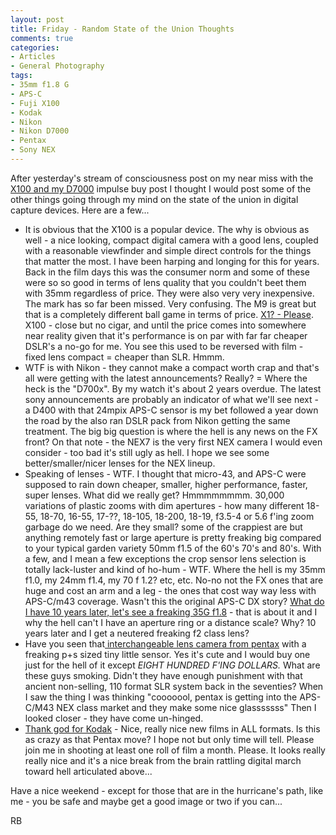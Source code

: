 ```yaml
---
layout: post
title: Friday - Random State of the Union Thoughts
comments: true
categories:
- Articles
- General Photography
tags:
- 35mm f1.8 G
- APS-C
- Fuji X100
- Kodak
- Nikon
- Nikon D7000
- Pentax
- Sony NEX
---
```

After yesterday's stream of consciousness post on my near miss with the <a href="http://www.amazon.com/gp/product/B0043RS864/ref=as_li_ss_tl?ie=UTF8&amp;tag=rbde-20&amp;linkCode=as2&amp;camp=217145&amp;creative=399373&amp;creativeASIN=B0043RS864">X100 and my D7000</a> impulse buy post I thought I would post some of the other things going through my mind on the state of the union in digital capture devices. Here are a few...
<ul>
	<li>It is obvious that the X100 is a popular device. The why is obvious as well - a nice looking, compact digital camera with a good lens, coupled with a reasonable viewfinder and simple direct controls for the things that matter the most. I have been harping and longing for this for years. Back in the film days this was the consumer norm and some of these were so so good in terms of lens quality that you couldn't beet them with 35mm regardless of price. They were also very very inexpensive. The mark has so far been missed. Very confusing. The M9 is great but that is a completely different ball game in terms of price. <a href="http://www.amazon.com/gp/product/B002NX13QC/ref=as_li_ss_tl?ie=UTF8&amp;tag=rbde-20&amp;linkCode=as2&amp;camp=217145&amp;creative=399369&amp;creativeASIN=B002NX13QC">X1? - Please</a>. X100 - close but no cigar, and until the price comes into somewhere near reality given that it's performance is on par with far far cheaper DSLR's a no-go for me. You see this used to be reversed with film - fixed lens compact = cheaper than SLR. Hmmm.</li>
	<li>WTF is with Nikon - they cannot make a compact worth crap and that's all were getting with the latest announcements? Really? = Where the heck is the "D700x". By my watch it's about 2 years overdue. The latest sony announcements are probably an indicator of what we'll see next - a D400 with that 24mpix APS-C sensor is my bet followed a year down the road by the also ran DSLR pack from Nikon getting the same treatment. The big big question is where the hell is any news on the FX front? On that note - the NEX7 is the very first NEX camera I would even consider - too bad it's still ugly as hell. I hope we see some better/smaller/nicer lenses for the NEX lineup.</li>
	<li>Speaking of lenses - WTF. I thought that micro-43, and APS-C were supposed to rain down cheaper, smaller, higher performance, faster, super lenses. What did we really get? Hmmmmmmmm. 30,000 variations of plastic zooms with dim apertures - how many different 18-55, 18-70, 16-55, 17-??, 18-105, 18-200, 18-19, f3.5-4 or 5.6 f'ing zoom garbage do we need. Are they small? some of the crappiest are but anything remotely fast or large aperture is pretty freaking big compared to your typical garden variety 50mm f1.5 of the 60's 70's and 80's. With a few, and I mean a few exceptions the crop sensor lens selection is totally lack-luster and kind of ho-hum - WTF. Where the hell is my 35mm f1.0, my 24mm f1.4, my 70 f 1.2? etc, etc. No-no not the FX ones that are huge and cost an arm and a leg - the ones that cost way way less with APS-C/m43 coverage. Wasn't this the original APS-C DX story? <a href="http://www.amazon.com/gp/product/B001S2PPT0/ref=as_li_ss_tl?ie=UTF8&amp;tag=rbde-20&amp;linkCode=as2&amp;camp=217145&amp;creative=399373&amp;creativeASIN=B001S2PPT0">What do I have 10 years later, let's see a freaking 35G f1.8</a> - that is about it and I why the hell can't I have an aperture ring or a distance scale? Why? 10 years later and I get a neutered freaking f2 class lens?</li>
	<li>Have you seen that<a href="http://www.amazon.com/gp/product/B005BG0IK0/ref=as_li_ss_tl?ie=UTF8&amp;tag=rbde-20&amp;linkCode=as2&amp;camp=217145&amp;creative=399373&amp;creativeASIN=B005BG0IK0"> interchangeable lens camera from pentax</a> with a freaking p+s sized tiny little sensor. Yes it's cute and I would buy one just for the hell of it except <em>EIGHT HUNDRED F'ING DOLLARS. </em>What are these guys smoking. Didn't they have enough punishment with that ancient non-selling, 110 format SLR system back in the seventies? When I saw the thing I was thinking "cooooool, pentax is getting into the APS-C/M43 NEX class market and they make some nice glasssssss" Then I looked closer - they have come un-hinged.</li>
	<li><a href="http://www.amazon.com/s?ie=UTF8&amp;x=0&amp;ref_=nb_sb_noss&amp;y=0&amp;field-keywords=kodak&amp;url=search-alias%3Delectronics#?url=search-alias=electronics?_encoding=UTF8&amp;tag=rbde-20&amp;linkCode=ur2&amp;camp=1789&amp;creative=390957">Thank god for Kodak</a> - Nice, really nice new films in ALL formats. Is this as crazy as that Pentax move? I hope not but only time will tell. Please join me in shooting at least one roll of film a month. Please. It looks really really nice and it's a nice break from the brain rattling digital march toward hell articulated above...</li>
</ul>
Have a nice weekend - except for those that are in the hurricane's path, like me - you be safe and maybe get a good image or two if you can...

RB